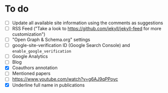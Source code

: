# To do

- [ ] Update all available site information using the comments as suggestions
- [ ] RSS Feed ("Take a look to https://github.com/jekyll/jekyll-feed for more customization")
- [ ] "Open Graph & Schema.org" settings
- [ ] google-site-verification ID (Google Search Console) and `enable_google_verification`
- [ ] Google Analytics
- [ ] Blog
- [x] Coauthors annotation
- [ ] Mentioned papers
- [ ] https://www.youtube.com/watch?v=g6AJ9qPPoyc
- [x] Underline full name in publications
